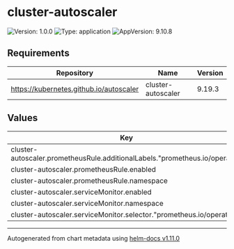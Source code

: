# cluster-autoscaler

![Version: 1.0.0](https://img.shields.io/badge/Version-1.0.0-informational?style=flat-square) ![Type: application](https://img.shields.io/badge/Type-application-informational?style=flat-square) ![AppVersion: 9.10.8](https://img.shields.io/badge/AppVersion-9.10.8-informational?style=flat-square)

## Requirements

| Repository | Name | Version |
|------------|------|---------|
| https://kubernetes.github.io/autoscaler | cluster-autoscaler | 9.19.3 |

## Values

| Key | Type | Default | Description |
|-----|------|---------|-------------|
| cluster-autoscaler.prometheusRule.additionalLabels."prometheus.io/operator" | string | `"portefaix"` |  |
| cluster-autoscaler.prometheusRule.enabled | bool | `true` |  |
| cluster-autoscaler.prometheusRule.namespace | string | `"monitoring"` |  |
| cluster-autoscaler.serviceMonitor.enabled | bool | `true` |  |
| cluster-autoscaler.serviceMonitor.namespace | string | `"monitoring"` |  |
| cluster-autoscaler.serviceMonitor.selector."prometheus.io/operator" | string | `"portefaix"` |  |

----------------------------------------------
Autogenerated from chart metadata using [helm-docs v1.11.0](https://github.com/norwoodj/helm-docs/releases/v1.11.0)
